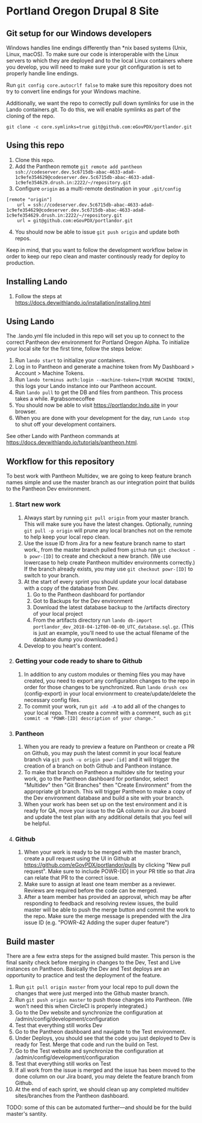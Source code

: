 # Portland Oregon Drupal 8 Site

## Git setup for our Windows developers

Windows handles line endings differently than *nix based systems (Unix, Linux, macOS). To make sure our code is interoperable with the Linux servers to which they are deployed and to the local Linux containers where you develop, you will need to make sure your git configuration is set to properly handle line endings.

Run `git config core.autocrlf false` to make sure this repository does not try to convert line endings for your Windows machine.

Additionally, we want the repo to correctly pull down symlinks for use in the Lando containers.git. To do this, we will enable symlinks as part of the cloning of the repo.

`git clone -c core.symlinks=true git@github.com:eGovPDX/portlandor.git`

## Using this repo

1. Clone this repo.
2. Add the Pantheon remote `git remote add pantheon ssh://codeserver.dev.5c6715db-abac-4633-ada8-1c9efe354629@codeserver.dev.5c6715db-abac-4633-ada8-1c9efe354629.drush.in:2222/~/repository.git`
3. Configure `origin` as a multi-remote destination in your `.git/config`
```
[remote "origin"]
    url = ssh://codeserver.dev.5c6715db-abac-4633-ada8-1c9efe354629@codeserver.dev.5c6715db-abac-4633-ada8-1c9efe354629.drush.in:2222/~/repository.git
    url = git@github.com:eGovPDX/portlandor.git
```
4. You should now be able to issue `git push origin` and update both repos.

Keep in mind, that you want to follow the development workflow below in order to keep our repo clean and master continously ready for deploy to production.

## Installing Lando

1. Follow the steps at https://docs.devwithlando.io/installation/installing.html

## Using Lando

The .lando.yml file included in this repo will set you up to connect to the correct Pantheon dev environment for Portland Oregon Alpha. To initialize your local site for the first time, follow the steps below:

1. Run `lando start` to initialize your containers.
2. Log in to Pantheon and generate a machine token from My Dashboard > Account > Machine Tokens.
3. Run `lando terminus auth:login --machine-token=[YOUR MACHINE TOKEN]`, this logs your Lando instance into our Pantheon account.
4. Run `lando pull` to get the DB and files from pantheon. This process takes a while. #grabsomecoffee
5. You should now be able to visit https://portlandor.lndo.site in your browser.
6. When you are done with your development for the day, run `Lando stop` to shut off your development containers.

See other Lando with Pantheon commands at https://docs.devwithlando.io/tutorials/pantheon.html.

## Workflow for this repository

To best work with Pantheon Multidev, we are going to keep feature branch names simple and use the master branch as our integration point that builds to the Pantheon Dev environment.

1. ### Start new work
    1. Always start by running `git pull origin` from your master branch. This will make sure you have the latest changes. Optionally, running `git pull -p origin` will prune any local branches not on the remote to help keep your local repo clean.
    1. Use the issue ID from Jira for a new feature branch name to start work., from the master branch pulled from `github` run `git checkout -b powr-[ID]` to create and checkout a new branch. (We use lowercase to help create Pantheon multidev environments correctly.) If the branch already exists, you may use `git checkout powr-[ID]` to switch to your branch.
    1. At the start of every sprint you should update your local database with a copy of the database from Dev. 
        1. Go to the Pantheon dashboard for portlandor
        1. Got to Backups for the Dev environment
        1. Download the latest database backup to the /artifacts directory of your local project
        1. From the artifacts directory run `lando db-import portlandor_dev_2018-04-12T00-00-00_UTC_database.sql.gz`. (This is just an example, you'll need to use the actual filename of the database dump you downloaded.)
    1. Develop to you heart's content. 
2. ### Getting your code ready to share to Github
    1. In addition to any custom modules or theming files you may have created, you need to export any configuraiton changes to the repo in order for those changes to be synchronized. Run `lando drush cex` (config-export) in your local envionrment to create/update/delete the necessary config files.
    1. To commit your work, run `git add -A` to add all of the changes to your local repo. Then create a commit with a comment, such as `git commit -m "POWR-[ID] description of your change."`
3. ### Pantheon
    1. When you are ready to preview a feature on Pantheon or create a PR on Github, you may push the latest commit in your local feature branch via `git push -u origin powr-[id]` and it will trigger the creation of a branch on both Github and Pantheon instance.
    1. To make that branch on Pantheon a multidev site for testing your work, go to the Pantheon dashboard for portlandor, select "Multidev" then "Git Branches" then "Create Environment" from the appropriate git branch. This will trigger Pantheon to make a copy of the Dev environment database and build a site with your branch.
    1. When your work has been set up on the test environment and it is ready for QA, move your issue to the QA column in our Jira board and update the test plan with any additional details that you feel will be helpful.
4. ### Github
    1. When your work is ready to be merged with the master branch, create a pull request using the UI in Github at https://github.com/eGovPDX/portlandor/pulls by clicking "New pull request". Make sure to include POWR-[ID] in your PR title so that Jira can relate that PR to the correct issue.
    1. Make sure to assign at least one team member as a reviewer. Reviews are required before the code can be merged.
    1. After a team member has provided an approval, which may be after responding to feedback and resolving review issues, the build master will be able to push the merge button and commit the work to the repo. Make sure the merge message is prepended with the Jira issue ID (e.g. "POWR-42 Adding the super duper feature")
    
## Build master

There are a few extra steps for the assigned build master. This person is the final sanity check before merging in changes to the Dev, Test and Live instances on Pantheon. Basically the Dev and Test deploys are an opportunity to practice and test the deployment of the feature.

1. Run `git pull origin master` from your local repo to pull down the changes that were just merged into the Github master branch.
1. Run `git push origin master` to push those changes into Pantheon. (We won't need this when CircleCI is properly integrated.)
1. Go to the Dev website and synchronize the configuration at /admin/config/development/configuration
1. Test that everything still works Dev
1. Go to the Pantheon dashboard and navigate to the Test environment.
1. Under Deploys, you should see that the code you just deployed to Dev is ready for Test. Merge that code and run the build on Test.
1. Go to the Test website and synchronize the configuration at /admin/config/development/configuration
1. Test that everything still works on Test
1. If all work from the issue is merged and the issue has been moved to the done column on our Jira board, you may delete the feature branch from Github.
1. At the end of each sprint, we should clean up any completed multidev sites/branches from the Pantheon dashboard.

TODO: some of this can be automated further—and should be for the build master's santity.